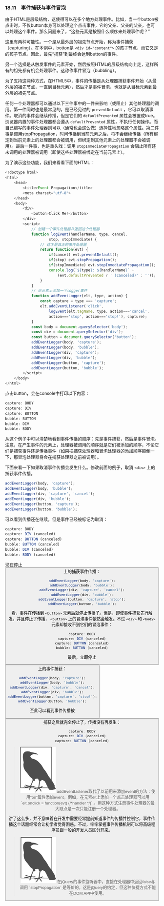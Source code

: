 ### 18.11　事件捕获与事件冒泡

由于HTML是层级结构，这使得可以在多个地方处理事件。比如，当一个button被点击时，不仅button本身可以处理这个点击事件，它的父亲、父亲的父亲，也可以处理这个事件。那么问题来了，“这些元素是按照什么顺序来处理事件呢？”

这里有两种可能性。一个是从最外层的祖先节点开始，称为事件捕获（capturing）。在本例中，botton是 `<div id="content">` 的孩子节点，而它又是<body>的孩子节点。因此，<body>最先“捕获”到最终会达到button的事件。

另一个选择是从触发事件的元素开始，然后按照HTML的层级结构向上走，这样所有的祖先都有机会处理事件。这称作事件冒泡（bubbling）。

为了支持这两种方式，在HTML5中，事件的传播是从处理器捕获事件开始（从最外层的祖先节点，一直到目标元素），然后才是事件冒泡，也就是从目标元素到最外层的祖先节点。

任何一个处理器都可以通过以下三件事中的一件来影响（或阻止）其他处理器的调用。第一件同时也是最常见的，是已经见过的 `preventDefault` ，它可以取消事件。取消的事件会继续传播，但是它们的 `defaultPrevented` 属性会被置成true。浏览器内置的事件处理器都会遵从 `defaultPrevented` 属性，不执行任何操作。而自己编写的事件处理器则可以（通常也会这么做）选择性地忽略这个属性。第二件事是调用stopPropagation，时间传播到当前元素之后，将不会继续传播（所有绑定到当前元素上的处理器都会被调用，但绑定到其他元素上的处理器不会被调用）。最后一件事，也是重头戏：调用 `stopImmediatePropagation` 会阻止所有还未调用的处理器被调用（即使这些处理器被绑定在当前元素上）。

为了演示这些功能，我们来看看下面的HTML：

```javascript
<!doctype html>
<html>
    <head>
        <title>Event Propagation</title>
        <meta charset="utf-8">
    </head>
    <body> 
        <div> 
            <button>Click Me!</button>
        </div>
        <script> 
            // 创建一个事件处理器并返回这个处理器
            function logEvent(handlerName, type, cancel,
                    stop, stopImmediate) {
                // 这才是真正的事件处理器
                return function(evt) {
                    if(cancel) evt.preventDefault();
                    if(stop) evt.stopPropagation();
                    if(stopImmediate) evt.stopImmediatePropagation();
                    console.log(`${type}: ${handlerName}` +
                        (evt.defaultPrevented ? ' (canceled)' : ''));
                } 
            } 
            // 给元素上添加一个logger事件
            function addEventLogger(elt, type, action) {
                const capture = type === 'capture';
                elt.addEventListener('click',
                    logEvent(elt.tagName, type, action==='cancel',
                    action==='stop', action==='stop!'), capture);
            } 
            const body = document.querySelector('body');
            const div = document.querySelector('div');
            const button = document.querySelector('button');
            addEventLogger(body, 'capture');
            addEventLogger(body, 'bubble');
            addEventLogger(div, 'capture');
            addEventLogger(div, 'bubble');
            addEventLogger(button, 'capture');
            addEventLogger(button, 'bubble');
        </script>
    </body>
</html>     
```

点击button，会在console中打印以下内容：

```javascript
capture: BODY
capture: DIV
capture: BUTTON
bubble: BUTTON
bubble: DIV
bubble: BODY
```

从这个例子中可以清楚地看到事件传播的顺序：先是事件捕获，然后是事件冒泡。注意，在产生事件的元素上，处理器被调用的顺序就是它们被添加的顺序，不论它们是捕获事件还是传播事件（如果把捕获处理器和冒泡处理器的添加顺序颠倒一下，那冒泡处理器将会在捕获处理器之前被调用）。

下面来看一下如果取消事件传播会发生什么。修改前面的例子，取消 `<div>` 上的捕获事件传播。

```javascript
addEventLogger(body, 'capture');
addEventLogger(body, 'bubble');
addEventLogger(div, 'capture', 'cancel');
addEventLogger(div, 'bubble');
addEventLogger(button, 'capture');
addEventLogger(button, 'bubble');
```

可以看到传播还在继续，但是事件已经被标记为取消：

```javascript
capture: BODY
capture: DIV (canceled)
capture: BUTTON (canceled)
bubble: BUTTON (canceled)
bubble: DIV (canceled)
bubble: BODY (canceled)
```

现在停止<button>上的捕获事件传播：

```javascript
addEventLogger(body, 'capture');
addEventLogger(body, 'bubble');
addEventLogger(div, 'capture', 'cancel');
addEventLogger(div, 'bubble');
addEventLogger(button, 'capture', 'stop');
addEventLogger(button, 'bubble');
```

看，事件在传播到 `<button>` 元素后就停止传播了。但是，即使事件捕获先行触发，并且停止了传播， `<button>` 上的冒泡事件依然会触发。不过 `<div>` 和 `<body>` 元素却接收不到它们的冒泡事件：

```javascript
capture: BODY
capture: DIV (canceled)
capture: BUTTON (canceled)
bubble: BUTTON (canceled)
```

最后，立即停止<button>上的事件捕获：

```javascript
addEventLogger(body, 'capture');
addEventLogger(body, 'bubble');
addEventLogger(div, 'capture', 'cancel');
addEventLogger(div, 'bubble');
addEventLogger(button, 'capture', 'stop!');
addEventLogger(button, 'bubble');
```

至此可以看到事件传播被<button>捕获之后就完全停止了，传播没有再发生：

```javascript
capture: BODY
capture: DIV (canceled)
capture: BUTTON (canceled)
```

> <img class="my_markdown" src="../images/2.png" style="width:116px;  height: 151px; " width="10%"/>
> addEventListener取代了以前用来添加event的方法：使用“on”属性添加event。例如，在元素elt上添加一个点击处理器可以用 `elt.onclick = function(evt) {/*handler */}` 。用这种方式注册事件处理器的最大缺点是一次只能注册一个处理器。

讲了这么多，并不意味着在开发中需要经常提前知道事件的传播并控制它，事件传播这个话题经常会让初学者觉得困惑。不过，牢牢掌握事件传播机制可以将高级程序员跟一般的开发人员区分开来。

> <img class="my_markdown" src="../images/2.png" style="width:116px;  height: 151px; " width="10%"/>
> 在jQuery的事件监听器中，直接在处理器中返回false与调用 `stopPropagation` 是等价的，这是jQuery的约定，但这种快捷方式不能在DOM API中使用。

